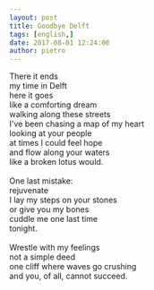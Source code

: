 ```yaml
---
layout: post
title: Goodbye Delft
tags: [english,]
date: 2017-08-01 12:24:00
author: pietro
---
```

There it ends<br/>my time in Delft<br/>here it goes<br/>like a comforting dream<br/>walking along these streets<br/>I've been chasing a map of my heart<br/>looking at your people<br/>at times I could feel hope<br/>and flow along your waters<br/>like a broken lotus would.<br/><br/>One last mistake:<br/>rejuvenate<br/>I lay my steps on your stones<br/>or give you my bones<br/>cuddle me one last time<br/>tonight.<br/><br/>Wrestle with my feelings<br/>not a simple deed<br/>one cliff where waves go crushing<br/>and you, of all, cannot succeed.

